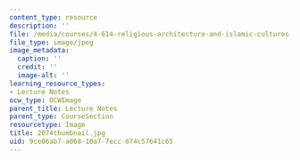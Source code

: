 ```yaml
---
content_type: resource
description: ''
file: /media/courses/4-614-religious-architecture-and-islamic-cultures-fall-2002/9ce06ab7a06810a77ecc674c57641c65_2074thumbnail.jpg
file_type: image/jpeg
image_metadata:
  caption: ''
  credit: ''
  image-alt: ''
learning_resource_types:
- Lecture Notes
ocw_type: OCWImage
parent_title: Lecture Notes
parent_type: CourseSection
resourcetype: Image
title: 2074thumbnail.jpg
uid: 9ce06ab7-a068-10a7-7ecc-674c57641c65
---
```

